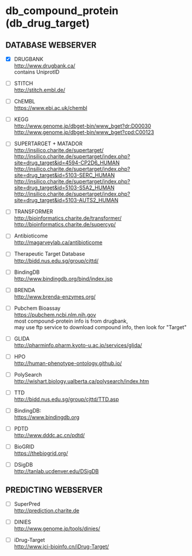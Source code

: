 # db_compound_protein (db_drug_target)

## DATABASE WEBSERVER

- [x] DRUGBANK <br />
http://www.drugbank.ca/ <br />
contains UniprotID

- [ ] STITCH <br />
http://stitch.embl.de/

- [ ] ChEMBL <br />
https://www.ebi.ac.uk/chembl

- [ ] KEGG <br />
http://www.genome.jp/dbget-bin/www_bget?dr:D00030 <br />
http://www.genome.jp/dbget-bin/www_bget?cpd:C00123

- [ ] SUPERTARGET + MATADOR <br />
http://insilico.charite.de/supertarget/ <br />
http://insilico.charite.de/supertarget/index.php?site=drug_target&id=4594-CP2D6_HUMAN <br />
http://insilico.charite.de/supertarget/index.php?site=drug_target&id=5103-SERC_HUMAN <br />
http://insilico.charite.de/supertarget/index.php?site=drug_target&id=5103-S5A2_HUMAN <br />
http://insilico.charite.de/supertarget/index.php?site=drug_target&id=5103-AUTS2_HUMAN

- [ ] TRANSFORMER <br />
http://bioinformatics.charite.de/transformer/ <br />
http://bioinformatics.charite.de/supercyp/

- [ ] Antibioticome <br />
http://magarveylab.ca/antibioticome

- [ ] Therapeutic Target Database <br />
http://bidd.nus.edu.sg/group/cjttd/

- [ ] BindingDB <br />
http://www.bindingdb.org/bind/index.jsp

- [ ] BRENDA <br />
http://www.brenda-enzymes.org/

- [ ] Pubchem Bioassay  <br />
https://pubchem.ncbi.nlm.nih.gov  <br />
most compound-protein info is from drugbank,  <br />
may use ftp service to download compound info, then look for "Target"

- [ ] GLIDA <br />
http://pharminfo.pharm.kyoto-u.ac.jp/services/glida/

- [ ] HPO <br />
http://human-phenotype-ontology.github.io/

- [ ] PolySearch <br />
http://wishart.biology.ualberta.ca/polysearch/index.htm

- [ ] TTD <br />
http://bidd.nus.edu.sg/group/cjttd/TTD.asp

- [ ] BindingDB: <br />
https://www.bindingdb.org

- [ ] PDTD <br />
http://www.dddc.ac.cn/pdtd/

- [ ] BioGRID <br />
https://thebiogrid.org/

- [ ] DSigDB <br />
http://tanlab.ucdenver.edu/DSigDB

## PREDICTING WEBSERVER

- [ ] SuperPred <br />
http://prediction.charite.de

- [ ] DINIES <br />
http://www.genome.jp/tools/dinies/

- [ ] iDrug-Target <br />
http://www.jci-bioinfo.cn/iDrug-Target/
